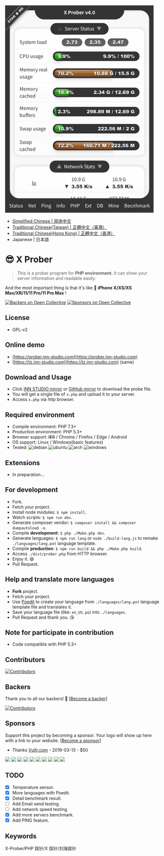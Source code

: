 [antergos]: https://antergos.com/distro-logos/logo-square26x26.png 'antergos'
[arch]: https://antergos.com/distro-logos/archlogo26x26.png 'arch'
[fedora]: https://antergos.com/distro-logos/fedora-logo.png 'fedora'
[opensuse]: https://antergos.com/distro-logos/Geeko-button-bling7.png 'openSUSE'
[ubuntu]: https://antergos.com/distro-logos/ubuntu_orange_hex.png 'ubuntu'
[debian]: https://antergos.com/distro-logos/openlogo-nd-25.png 'debian'
[windows]: http://www.likoton.pl/likoton-content/uploads/2013/07/Przycisk-Windows.png 'windows'

[![X Prober preview](screenshot.jpg)](screenshot.jpg)

- [Simplified Chinese | 简体中文](README-zh_CN.md)
- [Traditional Chinese(Taiwan) | 正體中文（臺灣）](README-zh_TW.md)
- [Traditional Chinese(Hong Kong) | 正體中文（香港）](README-zh_HK.md)
- Japanese | 日本語

# 😎 X Prober

> This is a prober program for **PHP environment**. It can show your server information and readable easily.

And the most important thing is that it's like 📱 **iPhone X/XS/XS Max/XR/11/11 Pro/11 Pro Max** !

[![Backers on Open Collective](https://opencollective.com/x-prober/backers/badge.svg)](#backers)
[![Sponsors on Open Collective](https://opencollective.com/x-prober/sponsors/badge.svg)](#sponsors)

## License

- GPL-v2

## Online demo

- [https://prober.inn-studio.com](https://prober.inn-studio.com)
- [https://tz.inn-studio.com](https://tz.inn-studio.com) (same)

## Download and Usage

- Click [INN STUDIO mirror](https://api.inn-studio.com/download?id=xprober) or [GitHub mirror](https://github.com/kmvan/x-prober/raw/master/dist/prober.php) to download the probe file.
- You will get a single file of `x.php` and upload it to your server.
- Access `x.php` via http browser.

## Required environment

- Compile environment: PHP 7.3+
- Production environment: PHP 5.3+
- Browser support: <del>IE9</del> / Chrome / Firefox / Edge / Android
- OS support: Linux / Windows(basic features)
- Tested: ![debian][debian] ![ubuntu][ubuntu] ![arch][arch] ![windows][windows]

## Extensions

- In preparation...

## For development

- Fork.
- Fetch your project.
- Install node modules: `$ npm install`.
- Watch scripts: `$ npm run dev`.
- Generate composer vendor: `$ composer install && composer dumpautoload -o`.
- Compile **development**: `$ php ./Make.php dev`.
- Generate languages: `$ npm run lang` or `node ./build-lang.js` to remake `./languages/lang.pot` language template.
- Compile **production**: `$ npm run build && php ./Make.php build`.
- Access `./dist/prober.php` from HTTP browser.
- Enjoy it. 😄
- Pull Request.

## Help and translate more languages

- **Fork** project.
- Fetch your project.
- Use [Poedit](https://poedit.net/) to create your language from `./languages/lang.pot` language template file and translates it.
- Save your language file (like: `en_US.po`) into `./languages`.
- Pull Request and thank you. 😘

## Note for participate in contribution

- Code compatible with PHP 5.3+

## Contributors

[![Contributors](https://opencollective.com/x-prober/contributors.svg?width=890&button=false)](https://github.com/kmvan/x-prober/graphs/contributors)

## Backers

Thank you to all our backers! 🙏 [[Become a backer](https://opencollective.com/x-prober#backer)]

[![Contributors](https://opencollective.com/x-prober/backers.svg?width=890)](https://opencollective.com/x-prober#backers)

## Sponsors

Support this project by becoming a sponsor. Your logo will show up here with a link to your website. [[Become a sponsor](https://opencollective.com/x-prober#sponsor)]

- Thanks [Vultr.com](https://www.vultr.com/?ref=7256513) - 2019-03-13 - \$50

<a href="https://opencollective.com/x-prober/sponsor/0/website" target="_blank"><img src="https://opencollective.com/x-prober/sponsor/0/avatar.svg"></a>
<a href="https://opencollective.com/x-prober/sponsor/1/website" target="_blank"><img src="https://opencollective.com/x-prober/sponsor/1/avatar.svg"></a>
<a href="https://opencollective.com/x-prober/sponsor/2/website" target="_blank"><img src="https://opencollective.com/x-prober/sponsor/2/avatar.svg"></a>
<a href="https://opencollective.com/x-prober/sponsor/3/website" target="_blank"><img src="https://opencollective.com/x-prober/sponsor/3/avatar.svg"></a>
<a href="https://opencollective.com/x-prober/sponsor/4/website" target="_blank"><img src="https://opencollective.com/x-prober/sponsor/4/avatar.svg"></a>
<a href="https://opencollective.com/x-prober/sponsor/5/website" target="_blank"><img src="https://opencollective.com/x-prober/sponsor/5/avatar.svg"></a>
<a href="https://opencollective.com/x-prober/sponsor/6/website" target="_blank"><img src="https://opencollective.com/x-prober/sponsor/6/avatar.svg"></a>
<a href="https://opencollective.com/x-prober/sponsor/7/website" target="_blank"><img src="https://opencollective.com/x-prober/sponsor/7/avatar.svg"></a>
<a href="https://opencollective.com/x-prober/sponsor/8/website" target="_blank"><img src="https://opencollective.com/x-prober/sponsor/8/avatar.svg"></a>
<a href="https://opencollective.com/x-prober/sponsor/9/website" target="_blank"><img src="https://opencollective.com/x-prober/sponsor/9/avatar.svg"></a>

## TODO

- [x] Temperature sensor.
- [x] More languages with Poedit.
- [x] Detail benchmark result.
- [ ] Add Email send testing.
- [ ] Add network speed testing.
- [x] Add more servers benchmark.
- [x] Add PING feature.

## Keywords

X-Prober/PHP 探针/X 探针/刘海探针
